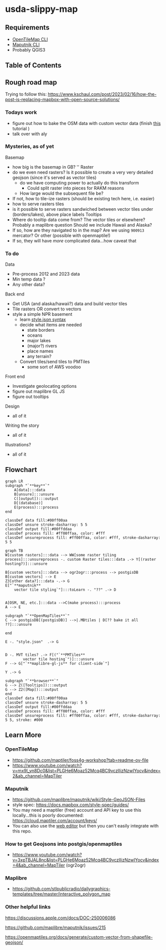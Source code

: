 # usda-slippy-map

## Requirements
- [OpenTileMap CLI](https://github.com/openmaptiles/openmaptiles)
- [Maputnik CLI](https://github.com/maplibre/maputnik)
- Probably QGIS3

## Table of Contents


## Rough road map

Trying to follow this: https://www.kschaul.com/post/2023/02/16/how-the-post-is-replacing-mapbox-with-open-source-solutions/

### Todays work
- figure out how to bake the OSM data with custom vector data (finish [this](https://github.com/maptiler/foss4g-workshop?tab=readme-ov-file) tutorial )
- talk over with aly
### Mysteries, as of yet
Basemap
- how big is the basemap in GB? ''
Raster 
- do we even need rasters? Is it possible to create a very very detailed geojson (since it's served as vector tiles)
	- do we have computing power to actually do this transform
		- Could split raster into pieces for RAKM reasons
	- How large would the subsequent file be?
- If not, how to tile-ize rasters (should be existing tech here, i.e. easier) 
- how to serve rasters tiles
- is it possible to serve rasters sandwiched between vector tiles under (borders/lakes), above place labels 
Tooltips
- Where do tooltip data come from? The vector tiles or elsewhere? Probably a maplibre question
Should we include Hawaii and Alaska?
- If so, how are they navigated to in the map? Are we using `900913` mercator? Or other (possible with openmaptile!)
- If so, they will have *more* complicated data...how caveat that 
### To do

Data
- Pre-process 2012 and 2023 data
- Min temp data ?
- Any other data? 

Back end
- Get USA (and alaska/hawaii?) data and build vector tiles
- Tile rasters OR convert to vectors
- style a simple NPR basement
	- learn [style.json syntax](https://docs.mapbox.com/style-spec/guides/) 
	- decide what items are needed
		- state borders
		- oceans
		- major lakes
		- (major?) rivers
		- place names
		- any terrain? 
  - Convert tiles/send tiles to PMTiles
	  - some sort of AWS voodoo

Front end
- Investigate geolocating options
- figure out maplibre GL JS
- figure out tooltips

Design
- all of it

Writing the story
- all of it

Illustrations? 
- all of it

## Flowchart 
```mermaid
graph LR
subgraph "`**key**`"
	A[data]:::data
	B[unsure]:::unsure
	C([output]):::output
	D[(database)]
	E(process):::process
end

classDef data fill:#00ff00aa
classDef unsure stroke-dasharray: 5 5
classDef output fill:#00ffddaa
classDef process fill: #ff00ffaa, color: #fff
classDef unsureprocess fill: #ff00ffaa, color: #fff, stroke-dasharray: 5 5

```

```mermaid
graph TB
W[custom rasters]:::data --> WW[some raster tiling process]:::unsureprocess -. custom Raster tiles:::data .-> Y[(raster hosting?)]:::unsure 

B[custom vectors]:::data --> ogr2ogr:::process --> postgisDB
B[custom vectors] --> E
Z3[other data?]:::data -.-> G
E["`**maputnik** 
	vector tile styling`"]:::toLearn -. "??" .-> D


A[OSM, NE, etc.]:::data -->C(make process):::process
A --> E

subgraph "`**OpenMapTiles**`"
C --> postgisDB[(postgisDB)] -->|.MBtiles | D[?? bake it all ??]:::unsure

end

E -. "style.json"  .-> G


D -. MVT tiles? .-> F[("`**PMTiles** 
		vector tile hosting`")]:::unsure
F --> G["`**maplibre-gl-js** for client-side`"]

Y .-> G

subgraph "`**browser**`"
G --> Z([Tooltips]):::output
G --> Z2([Map]):::output
end
classDef data fill:#00ff00aa
classDef unsure stroke-dasharray: 5 5
classDef output fill:#00ffddaa
classDef process fill: #ff00ffaa, color: #fff
classDef unsureprocess fill: #ff00ffaa, color: #fff, stroke-dasharray: 5 5, stroke: #000
```

## Learn More
### OpenTileMap
- https://github.com/maptiler/foss4g-workshop?tab=readme-ov-file
- https://www.youtube.com/watch?v=mx9l_yn8Dc0&list=PLGHe6Moaz52Mcq4BC9vczIIizNzwIYocv&index=2&ab_channel=MapTiler

### Maputnik
- https://github.com/maplibre/maputnik/wiki/Style-GeoJSON-Files
- style spec: https://docs.mapbox.com/style-spec/guides/
- You may need a maptiler (free) account and API key to use this locally...this is poorly documented: https://cloud.maptiler.com/account/keys/
- You can also use the [web editor](https://maplibre.org/maputnik/?layer=2134303678%7E0#0.49/0/0) but then you can't easily integrate with this repo. 

### How to get Geojsons into postgis/openmaptiles
- https://www.youtube.com/watch?v=3xpTBJAL8nc&list=PLGHe6Moaz52Mcq4BC9vczIIizNzwIYocv&index=4&ab_channel=MapTiler (ogr2ogr)
### Maplibre 
- https://github.com/stlpublicradio/dailygraphics-templates/tree/master/interactive_polygon_map
### Other helpful links
https://discussions.apple.com/docs/DOC-250006086

https://github.com/maplibre/maputnik/issues/215

https://openmaptiles.org/docs/generate/custom-vector-from-shapefile-geojson/